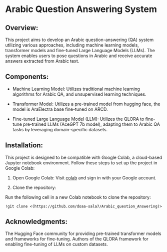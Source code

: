 
# Arabic Question Answering System

## Overview:
This project aims to develop an Arabic question-answering (QA) system utilizing various approaches, including machine learning models, transformer models and fine-tuned Large Language Models (LLMs). The system enables users to pose questions in Arabic and receive accurate answers extracted from Arabic text.

## Components:
* Machine Learning Model: Utilizes traditional machine learning algorithms for Arabic QA, and unsupervised learning techniques.

* Transformer Model: Utilizes a pre-trained model from hugging face, the model is AraElectra base fine-tuned on ARCD.

* Fine-tuned Large Language Model (LLM): Utilizes the QLORA to fine-tune pre-trained LLMs (AceGPT 7b model), adapting them to Arabic QA tasks by leveraging domain-specific datasets.

## Installation:
This project is designed to be compatible with Google Colab, a cloud-based Jupyter notebook environment. Follow these steps to set up the project in Google Colab:

1. Open Google Colab: Visit [colab](colab.research.google.com) and sign in with your Google account.

2. Clone the repository:

Run the following cell in a new Colab notebook to clone the repository:
```
!git clone <(https://github.com/doaa-sala7/Arabic_question_Answering)>
```


## Acknowledgments:
The Hugging Face community for providing pre-trained transformer models and frameworks for fine-tuning.
Authors of the QLORA framework for enabling fine-tuning of LLMs on custom datasets.

